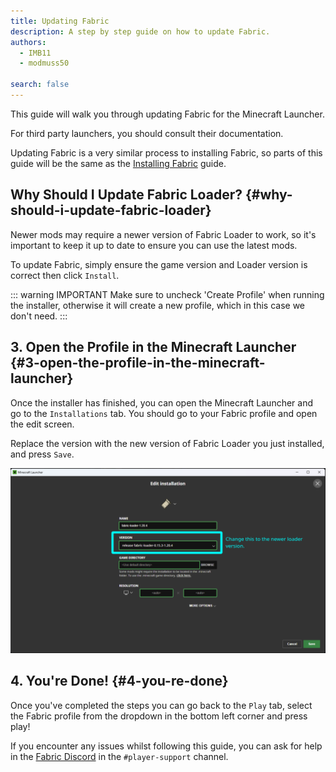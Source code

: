 ```yaml
---
title: Updating Fabric
description: A step by step guide on how to update Fabric.
authors:
  - IMB11
  - modmuss50

search: false
---
```


This guide will walk you through updating Fabric for the Minecraft Launcher.

For third party launchers, you should consult their documentation.

Updating Fabric is a very similar process to installing Fabric, so parts of this guide will be the same as the [Installing Fabric](./installing-fabric) guide.

## Why Should I Update Fabric Loader? {#why-should-i-update-fabric-loader}

Newer mods may require a newer version of Fabric Loader to work, so it's important to keep it up to date to ensure you can use the latest mods.

<!--@include: ./installing-fabric.md#common-->

To update Fabric, simply ensure the game version and Loader version is correct then click `Install`.

::: warning IMPORTANT
Make sure to uncheck 'Create Profile' when running the installer, otherwise it will create a new profile, which in this case we don't need.
:::

## 3. Open the Profile in the Minecraft Launcher {#3-open-the-profile-in-the-minecraft-launcher}

Once the installer has finished, you can open the Minecraft Launcher and go to the `Installations` tab. You should go to your Fabric profile and open the edit screen.

Replace the version with the new version of Fabric Loader you just installed, and press `Save`.

![Updating Fabric Loader version in the Minecraft Launcher](/assets/players/updating-fabric.png)

## 4. You're Done! {#4-you-re-done}

Once you've completed the steps you can go back to the `Play` tab, select the Fabric profile from the dropdown in the bottom left corner and press play!

If you encounter any issues whilst following this guide, you can ask for help in the [Fabric Discord](https://discord.gg/v6v4pMv) in the `#player-support` channel.
